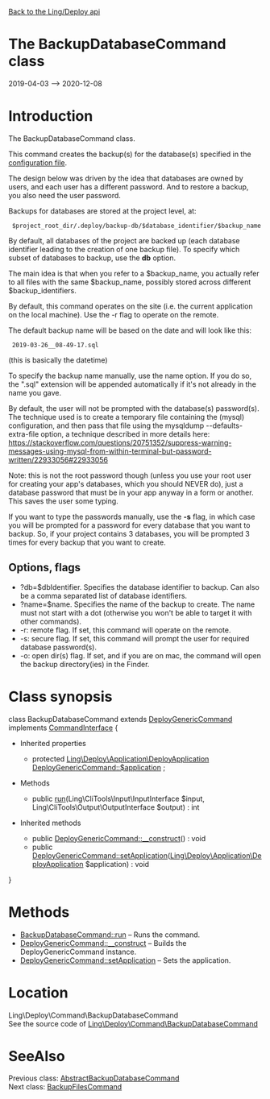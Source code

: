 [Back to the Ling/Deploy api](https://github.com/lingtalfi/Deploy/blob/master/doc/api/Ling/Deploy.md)



The BackupDatabaseCommand class
================
2019-04-03 --> 2020-12-08






Introduction
============

The BackupDatabaseCommand class.

This command creates the backup(s) for the database(s) specified in the [configuration file](https://github.com/lingtalfi/Deploy/blob/master/README.md#the-configuration-file).


The design below was driven by the idea that databases are owned by users, and each user has a different password.
And to restore a backup, you also need the user password.



Backups for databases are stored at the project level, at:

     $project_root_dir/.deploy/backup-db/$database_identifier/$backup_name

By default, all databases of the project are backed up (each database identifier leading to the creation of one backup file).
To specify which subset of databases to backup, use the **db** option.

The main idea is that when you refer to a $backup_name, you actually refer to all files with the same $backup_name,
possibly stored across different $backup_identifiers.


By default, this command operates on the site (i.e. the current application on the local machine).
Use the -r flag to operate on the remote.


The default backup name will be based on the date and will look like this:

     2019-03-26__08-49-17.sql

(this is basically the datetime)

To specify the backup name manually, use the name option.
If you do so, the ".sql" extension will be appended automatically if it's not already in the name you gave.



By default, the user will not be prompted with the database(s) password(s).
The technique used is to create a temporary file containing the (mysql) configuration, and then pass that file
using the mysqldump --defaults-extra-file option, a technique described in more details here:
https://stackoverflow.com/questions/20751352/suppress-warning-messages-using-mysql-from-within-terminal-but-password-written/22933056#22933056


Note: this is not the root password though (unless you use your root user for creating your app's databases, which you should NEVER do),
just a database password that must be in your app anyway in a form or another.
This saves the user some typing.

If you want to type the passwords manually, use the **-s** flag, in which case you will be prompted for a password
for every database that you want to backup. So, if your project contains 3 databases, you will be prompted 3 times
for every backup that you want to create.






Options, flags
-------------
- ?db=$dbIdentifier. Specifies the database identifier to backup. Can also be a comma separated list of database identifiers.
- ?name=$name. Specifies the name of the backup to create. The name must not start with a dot (otherwise you won't be able to target it with other commands).
- -r: remote flag. If set, this command will operate on the remote.
- -s: secure flag. If set, this command will prompt the user for required database password(s).
- -o: open dir(s) flag. If set, and if you are on mac, the command will open the backup directory(ies) in the Finder.



Class synopsis
==============


class <span class="pl-k">BackupDatabaseCommand</span> extends [DeployGenericCommand](https://github.com/lingtalfi/Deploy/blob/master/doc/api/Ling/Deploy/Command/DeployGenericCommand.md) implements [CommandInterface](https://github.com/lingtalfi/CliTools/blob/master/doc/api/Ling/CliTools/Command/CommandInterface.md) {

- Inherited properties
    - protected [Ling\Deploy\Application\DeployApplication](https://github.com/lingtalfi/Deploy/blob/master/doc/api/Ling/Deploy/Application/DeployApplication.md) [DeployGenericCommand::$application](#property-application) ;

- Methods
    - public [run](https://github.com/lingtalfi/Deploy/blob/master/doc/api/Ling/Deploy/Command/BackupDatabaseCommand/run.md)(Ling\CliTools\Input\InputInterface $input, Ling\CliTools\Output\OutputInterface $output) : int

- Inherited methods
    - public [DeployGenericCommand::__construct](https://github.com/lingtalfi/Deploy/blob/master/doc/api/Ling/Deploy/Command/DeployGenericCommand/__construct.md)() : void
    - public [DeployGenericCommand::setApplication](https://github.com/lingtalfi/Deploy/blob/master/doc/api/Ling/Deploy/Command/DeployGenericCommand/setApplication.md)([Ling\Deploy\Application\DeployApplication](https://github.com/lingtalfi/Deploy/blob/master/doc/api/Ling/Deploy/Application/DeployApplication.md) $application) : void

}






Methods
==============

- [BackupDatabaseCommand::run](https://github.com/lingtalfi/Deploy/blob/master/doc/api/Ling/Deploy/Command/BackupDatabaseCommand/run.md) &ndash; Runs the command.
- [DeployGenericCommand::__construct](https://github.com/lingtalfi/Deploy/blob/master/doc/api/Ling/Deploy/Command/DeployGenericCommand/__construct.md) &ndash; Builds the DeployGenericCommand instance.
- [DeployGenericCommand::setApplication](https://github.com/lingtalfi/Deploy/blob/master/doc/api/Ling/Deploy/Command/DeployGenericCommand/setApplication.md) &ndash; Sets the application.





Location
=============
Ling\Deploy\Command\BackupDatabaseCommand<br>
See the source code of [Ling\Deploy\Command\BackupDatabaseCommand](https://github.com/lingtalfi/Deploy/blob/master/Command/BackupDatabaseCommand.php)



SeeAlso
==============
Previous class: [AbstractBackupDatabaseCommand](https://github.com/lingtalfi/Deploy/blob/master/doc/api/Ling/Deploy/Command/AbstractBackupDatabaseCommand.md)<br>Next class: [BackupFilesCommand](https://github.com/lingtalfi/Deploy/blob/master/doc/api/Ling/Deploy/Command/BackupFilesCommand.md)<br>

